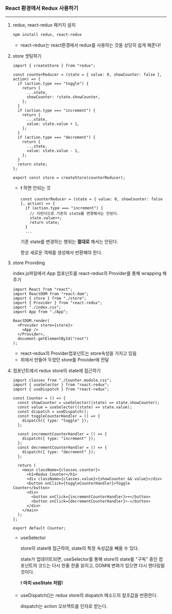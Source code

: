 ### React 환경에서 Redux 사용하기

---



1. redux, react-redux 패키지 설치

   ```bash
   npm install redux, react-redux
   ```

   * react-redux는 react환경에서 redux를 사용하는 것을 상당히 쉽게 해준다!



2. store 셋팅하기

   ```react
   import { createStore } from "redux";
   
   const counterReducer = (state = { value: 0, showCounter: false }, action) => {
     if (action.type === "toggle") {
       return {
         ...state,
         showCounter: !state.showCounter,
       };
     }
     if (action.type === "increment") {
       return {
         ...state,
         value: state.value + 1,
       };
     }
     if (action.type === "decrement") {
       return {
         ...state,
         value: state.value - 1,
       };
     }
     return state;
   };
   
   export const store = createStore(counterReducer);
   
   ```

   * :exclamation: 하면 안되는 것

     ```react
     const counterReducer = (state = { value: 0, showCounter: false }, action) => {
       if (action.type === "increment") {
         // 이런식으로 기존의 state를 변경해서는 안된다.
         state.value++;
         return state;
       }
       ...
     ```

     기존 state를 변경하는 행위는 <strong>절대로</strong> 해서는 안된다.

     항상 새로운 객체를 생성해서 반환해야 한다.

     

2. store Providing

   index.js파일에서 App 컴포넌트를 react-redux의 Provider를 통해 wrapping 해주기

   ```react
   import React from "react";
   import ReactDOM from "react-dom";
   import { store } from "./store";
   import { Provider } from "react-redux";
   import "./index.css";
   import App from "./App";
   
   ReactDOM.render(
     <Provider store={store}>
       <App />
     </Provider>,
     document.getElementById("root")
   );
   ```

   * react-redux의 Provider컴포넌트는 store속성을 가지고 있음
   * 위에서 만들어 두었던 store를 Provider에 전달



4. 컴포넌트에서 redux store의 state에 접근하기

   ```react
   import classes from "./Counter.module.css";
   import { useSelector } from "react-redux";
   import { useDispatch } from "react-redux";
   
   const Counter = () => {
     const showCounter = useSelector((state) => state.showCounter);
     const value = useSelector((state) => state.value);
     const dispatch = useDispatch();
     const toggleCounterHandler = () => {
       dispatch({ type: "toggle" });
     };
   
     const incrementCounterHandler = () => {
       dispatch({ type: "increment" });
     };
     const decrementCounterHandler = () => {
       dispatch({ type: "decrement" });
     };
   
     return (
       <main className={classes.counter}>
         <h1>Redux Counter</h1>
         <div className={classes.value}>{showCounter && value}</div>
         <button onClick={toggleCounterHandler}>Toggle Counter</button>
         <div>
           <button onClick={incrementCounterHandler}>+</button>
           <button onClick={decrementCounterHandler}>-</button>
         </div>
       </main>
     );
   };
   
   export default Counter;
   ```

   * useSelector

     store의 state에 접근하여, state의 특정 속성값을 빼올 수 있다.

     state가 업데이트되면, useSelector를 통해 store의 state를 "구독" 중인 컴포넌트의 코드는 다시 한줄 한줄 읽히고, DOM에 변화가 있으면 다시 렌더링될 것이다. 

     :exclamation: <strong>마치 useState 처럼! </strong>

   * useDispatch()는 redux store의 dispatch 메소드의 참조값을 반환한다.

     dispatch는 action 오브젝트를 인자로 받는다.

